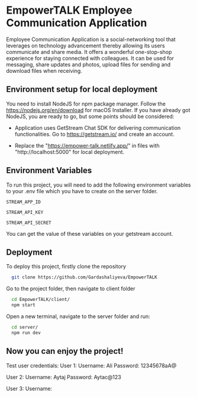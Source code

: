 
# EmpowerTALK Employee Communication Application

Employee Communication Application is a social-networking tool that leverages on technology advancement thereby allowing its users communicate and share media. It offers a wonderful one-stop-shop experience for staying connected with colleagues. It can be used for messaging, share updates and photos, upload files for sending and download files when receiving. 



## Environment setup for local deployment

You need to install NodeJS for npm package manager. Follow the https://nodejs.org/en/download for macOS Installer. If you have already got NodeJS, you are ready to go, but some points should be considered:

- Application uses GetStream Chat SDK for delivering communication functionalities. Go to https://getstream.io/ and create an account.


- Replace the "https://empower-talk.netlify.app/" in files with "http://localhost:5000" for local deployment.


## Environment Variables

To run this project, you will need to add the following environment variables to your .env file which you have to create on the server folder.

`STREAM_APP_ID`

`STREAM_API_KEY`

`STREAM_API_SECRET`

You can get the value of these variables on your getstream account.

## Deployment

To deploy this project, firstly clone the repository

```bash 
  git clone https://github.com/Gardashaliyeva/EmpowerTALK
```

Go to the project folder, then navigate to client folder

```bash
  cd EmpowerTALK/client/
  npm start
```

Open a new terminal, navigate to the server folder and run:

```bash
  cd server/
  npm run dev
```
## Now you can enjoy the project!

Test user credentials:
User 1:
Username: Ali
Password: 12345678aA@

User 2:
Username: Aytaj
Password: Aytac@123

User 3:
Username: 
